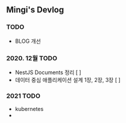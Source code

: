 ## Mingi's Devlog

### TODO

- BLOG 개선

### 2020. 12월 TODO

- NestJS Documents 정리 [ ]
- 데이터 중심 애플리케이션 설계 1장, 2장, 3장 [ ]

### 2021 TODO

- kubernetes
-
